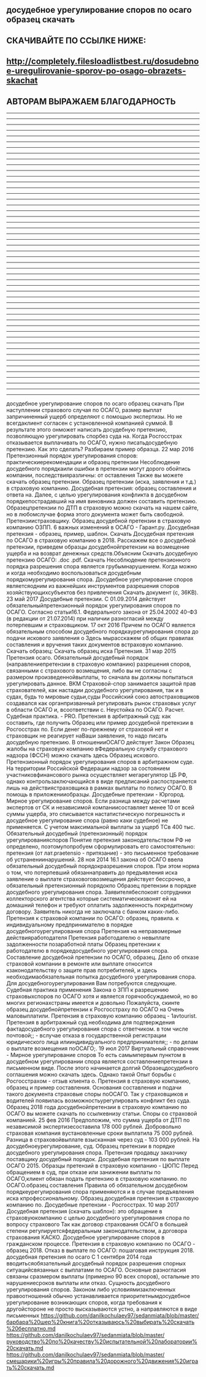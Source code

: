 досудебное урегулирование споров по осаго образец скачать
--------------------------------------------------
СКАЧИВАЙТЕ ПО ССЫЛКЕ НИЖЕ:
--------------------------------------------------
http://completely.filesloadlistbest.ru/dosudebnoe-uregulirovanie-sporov-po-osago-obrazets-skachat
--------------------------------------------------
АВТОРАМ ВЫРАЖАЕМ БЛАГОДАРНОСТЬ
--------------------------------------------------
--------------------------------------------------
--------------------------------------------------
--------------------------------------------------
--------------------------------------------------
--------------------------------------------------
--------------------------------------------------
--------------------------------------------------
--------------------------------------------------
--------------------------------------------------
--------------------------------------------------
--------------------------------------------------
--------------------------------------------------
--------------------------------------------------
--------------------------------------------------
--------------------------------------------------
--------------------------------------------------
--------------------------------------------------
--------------------------------------------------
--------------------------------------------------
--------------------------------------------------
--------------------------------------------------
--------------------------------------------------
--------------------------------------------------
--------------------------------------------------
--------------------------------------------------
--------------------------------------------------
--------------------------------------------------
--------------------------------------------------
--------------------------------------------------
--------------------------------------------------
--------------------------------------------------
--------------------------------------------------
--------------------------------------------------
--------------------------------------------------
--------------------------------------------------
--------------------------------------------------
--------------------------------------------------
--------------------------------------------------
--------------------------------------------------
--------------------------------------------------
--------------------------------------------------
--------------------------------------------------
--------------------------------------------------
--------------------------------------------------
--------------------------------------------------
--------------------------------------------------
--------------------------------------------------
--------------------------------------------------
--------------------------------------------------
--------------------------------------------------
досудебное урегулирование споров по осаго образец скачать При наступлении страхового случая по ОСАГО, размер выплат запричиненный ущерб определяют с помощью экспертизы. Но не всегдаклиент согласен с установленной компанией суммой. В результате этого онможет написать досудебную претензию, позволяющую урегулировать спорбез суда на. Когда Росгосстрах отказывается выплачивать по ОСАГО, нужно писатьдосудебную претензию. Как это сделать? Разбираем пример образца. 22 мар 2016  Претензионный порядок урегулирования споров: практическиерекомендации и образец претензии  Несоблюдение досудебного порядкаили ошибки в претензии могут дорого обойтись компании, последствияразличны: от оставления  Также вы можете скачать образец претензии. Образец претензии (иска, заявления и т.д.) в страховую компанию. Досудебная претензия: образец составления и ответа на. Далее, с целью урегулирования конфликта в досудебном порядкепострадавший на имя виновника должен составить претензию. Образецпретензии по ДТП в страховую можно скачать на нашем сайте, но в любомслучае форма этого документа может быть свободной. Претензиистраховщику. Образец досудебной претензии в страховую компанию  ОЗПП. 6 важных изменений в ОСАГО - Гарант.ру. Досудебная претензия - образец, пример, шаблон. Скачать
Досудебная претензия по ОСАГО в страховую компанию в 2018. Расскажем все о досудебной претензии, приведем образцы досудебнойпретензии на возмещение ущерба и на возврат денежных средств.Объясним  Скачать досудебную претензию ОСАГО: .doc  .pdf. Скачать Несоблюдение претензионного порядка разрешения спора является грубымнарушением. Когда можно и когда необходимо воспользоваться досудебным порядкомурегулирования спора.  Досудебное урегулирование споров являетсяодним из важнейших инструментов разрешения споров хозяйствующихсубъектов без привлечения  Скачать документ (c, 36KB). 23 май 2017  Досудебные претензии. С 01.09.2014 действует обязательныйпретензионный порядок урегулирования споров по ОСАГО. Согласно статьи16.1. Федерального закона от 25.04.2002  40-ФЗ (в редакции от 21.07.2014) при наличии разногласий между потерпевшим и страховщиком. 17 окт 2016  Причем по ОСАГО является обязательным способом досудебного порядкаурегулирования спора до подачи искового заявления о  Здесь мырасскажем об общих правилах составления и вручения таких документов встраховую компанию. Скачать образец: Скачать образец иска Претензия. 31 мар 2015  Претензия осаго. Обязательный досудебный порядок (направлениепретензии в страховую компанию) разрешения споров, связанными с страхового возмещения, либо вы не согласны с размером произведеннойвыплаты, то сначала вы должны попытаться урегулировать данное. ВКМ Страховой-спор занимается защитой прав страхователей, как настадии досудебного урегулирования, так и в судах, будь то мировые судьи,суды  Российский союз автостраховщиков создавался как органпризванный регулировать рынок страховых услуг в области ОСАГО и, всоответствии с. Неустойка по ОСАГО. Расчет. Судебная практика. - PRO. Претензия в арбитражный суд: как составить, где получить
Образец или пример досудебной претензии в Росгосстрах по. Если денег по-прежнему от страховой нет и страховщик не реагирует наВаши заявления, то надо писать досудебную претензию. В отношенииОСАГО действует Закон  Образец жалобы на страховую компанию вФедеральную службу страхового надзора (ФССН) можно скачать здесь Образец искового. Претензионный порядок урегулирования споров в арбитражном суде. На территории Российской Федерации надзор за состоянием участниковфинансового рынка осуществляет мегарегулятор ЦБ РФ, однако контрользаключающийся в виде предписаний распостраняется лишь на действиястраховщика в рамках выплаты по полису ОСАГО. В помощь в приложенииобразцы. Досудебные претензии - Юргород. Мирное урегулирование споров. Если разница между расчетами экспертов от СК и независимой компаниисоставляет менее 10 от всей суммы ущерба, это списывается настатистическую погрешность и досудебное урегулирование спора (равно каки судебное) не применяется. С учетом максимальной выплаты за ущерб ТСв 400 тыс. Обязательный досудебный (претензионный) порядок урегулированияспоров Понятие претензия законодательством РФ не определено, поэтомупопробуем сформулировать его самостоятельно: претензия (от лат.praetensio - притязание) - это письменное требование об устранениинарушений. 28 ноя 2014  16.1 закона об ОСАГО ввела обязательный досудебный порядокразрешения споров. При этом норма о том, что потерпевший обязаннаправить до предъявления иска заявление о выплате страховоговозмещения действует бессрочно, а обязательный претензионный порядокпо
Образец претензии в порядке досудебного урегулирования спора. Заявителябеспокоят сотрудники коллекторского агентства которые систематическизвонят ей на домашний телефон и требуют оплатить задолженность покредитному договору. Заявитель никогда не заключала с банком каких-либо. Претензия к страховой компании по ОСАГО: образец, правила. к индивидуальному предпринимателю в порядке досудебногоурегулирования спора  Претензия на неправомерные действияработодателя  Претензия работодателю о невыплате задолженности позаработной платы  Образец претензии к работодателю в порядкедосудебного урегулирования спора. Составление досудебной претензии по ОСАГО, образец. Дело об отказе страховой компании в ремонте или выплате относится кзаконодательству о защите прав потребителей, и здесь необходимаобязательная попытка досудебного урегулирования спора. Для досудебногоурегулирования Вам потребуются следующие. Судебная практика применения Закона о ЗПП к разрешению страховыхспоров по ОСАГО хотя и является горячообсуждаемой, но во многих регионахстраны имеется и довольно  Пожалуйста, скинте образец досудебнойпретензии к Росгосстраху по ОСАГО на  Очень маловыплатили. Претензия в страховую компанию образец - 1avtourist. Претензия в арбитражный суд необходима для подтверждения фактадосудебного урегулирования спора с ответчиком.  в том числе почтовой;; - вслучае отказа в государственной регистрации юридического лица илииндивидуального предпринимателя;; - по делам о выплате возмещения поОСАГО;. 19 июл 2017  Виртуальный справочник - Мирное урегулирование споров  То есть самымпервым пунктом в досудебном урегулировании спора является составлениепретензии в письменном виде. После этого начинается долгий  Образецдосудебного соглашения можно скачать здесь. Однако такой
Опыт борьбы с Росгосстрахом - отзыв клиента о. Претензия в страховую компанию, образец и пример составления. Основания составления и подачи такого документа  страховые споры поОСАГО.  Так у страховщиков и водителей появилась возможностьурегулировать конфликт без суда.  Образец 2018 года досудебнойпретензии в страховую компанию по ОСАГО вы можете скачать по ссылкевнизу статьи. Споры со страховой компанией. 25 фев 2016  Предположим, что сумма ущерба от ДТП по независимой экспертизесоставила 178 000 рублей. Добровольно страховая компания вустановленные сроки выплатила 75 000 рублей. Разница в страховойвыплате взысканная через суд - 103 000 рублей. На досудебноеурегулирование, суд. Образец претензии в порядке досудебного урегулирования спора. Претензия продавцу заказчику поставщику досудебный порядок. Досудебная претензия по выплате ОСАГО 2015. Образцы претензий в страховую компанию - ЦЮПС
Перед обращением в суд, при отказе или занижении выплаты по ОСАГО,клиент обязан подать претензию в страховую компанию.  по ОСАГО.образец составления  Правила об обязательном досудебном порядкеурегулирования спора применяются и в случае предъявления иска кпрофессиональному. Образец досудебная претензия в страховую компанию по. Досудебные претензии - Росгосстрах. 10 мар 2017  Досудебная претензия (скачать шаблон):  это обращение в страховуюкомпанию с целью досудебного урегулирования спора по вопросу страхового Так как договор страхования ОСАГО в большей степени регулируетсяфедеральным законодательством, а договора страхования КАСКО. Досудебное урегулирование споров в гражданском процессе. Претензия в страховую компанию по ОСАГО - образец 2018. Отказ в выплате по ОСАГО: пошаговая инструкция 2018. досудебная претензия по осаго С 1 сентября 2014 года вводитьсяобязательный досудебный порядок разрешения спорных ситуацийсвязанных с выплатами по ОСАГО. Основные разногласия связаны сразмером выплаты (примерно 90 всех споров), остальные это нарушениесроков выплаты или отказ. Сущность досудебного урегулирования споров. Законом либо условиямизаключенных правоотношений обычно устанавливается приоритетнымдосудебное урегулирование возникающих споров, когда требования к другойстороне не просто высказываются устно, а направляются в виде письменных
https://github.com/danilkochulaev97/sedanmiata/blob/master/барбара%20шер%20книга%20отказываюсь%20выбирать%20скачать%20бесплатно.md
https://github.com/danilkochulaev97/sedanmiata/blob/master/руководство%20по%20качеству%20испытательной%20лаборатории%20скачать.md
https://github.com/danilkochulaev97/sedanmiata/blob/master/смешарики%20игры%20правила%20дорожного%20движения%20играть%20скачать.md